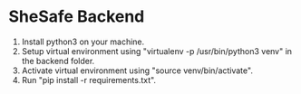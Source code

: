 # SheSafe Backend #

1. Install python3 on your machine.
2. Setup virtual environment using  "virtualenv -p /usr/bin/python3 venv" in the backend folder.
3. Activate virtual environment using "source venv/bin/activate".
4. Run "pip install -r requirements.txt".

 
